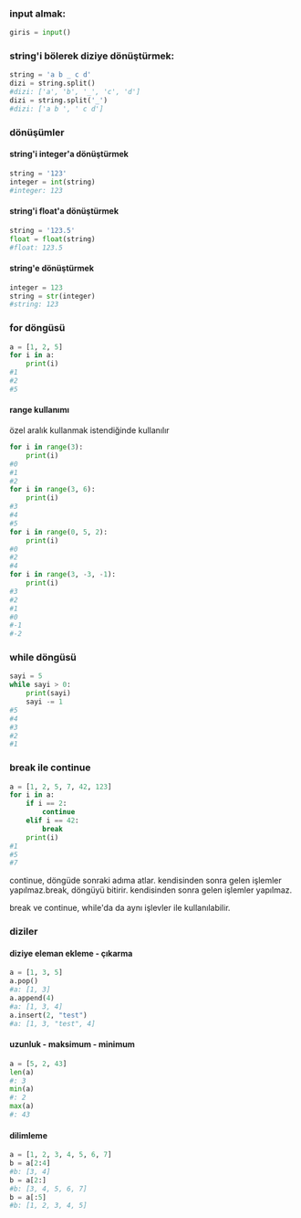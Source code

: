 ### input almak:
```python
giris = input()
```

### string'i bölerek diziye dönüştürmek:
```python
string = 'a b _ c d'
dizi = string.split()
#dizi: ['a', 'b', '_', 'c', 'd']
dizi = string.split('_')
#dizi: ['a b ', ' c d']
```

### dönüşümler
#### string'i integer'a dönüştürmek
```python
string = '123'
integer = int(string)
#integer: 123
```
#### string'i float'a dönüştürmek
```python
string = '123.5'
float = float(string)
#float: 123.5
```
#### string'e dönüştürmek
```python
integer = 123
string = str(integer)
#string: 123
```
### for döngüsü
```python
a = [1, 2, 5]
for i in a:
    print(i)
#1
#2
#5
```
#### range kullanımı
özel aralık kullanmak istendiğinde kullanılır

```python
for i in range(3):
    print(i)
#0
#1
#2
for i in range(3, 6):
    print(i)
#3
#4
#5
for i in range(0, 5, 2):
    print(i)
#0
#2
#4
for i in range(3, -3, -1):
    print(i)
#3
#2
#1
#0
#-1
#-2
```

### while döngüsü
```python
sayi = 5
while sayi > 0:
    print(sayi)
    sayi -= 1
#5
#4
#3
#2
#1
```

### break ile continue
```python
a = [1, 2, 5, 7, 42, 123]
for i in a:
    if i == 2:
        continue
    elif i == 42:
        break
    print(i)
#1
#5
#7
```
continue, döngüde sonraki adıma atlar. kendisinden sonra gelen işlemler yapılmaz.break, döngüyü bitirir. kendisinden sonra gelen işlemler yapılmaz.

break ve continue, while'da da aynı işlevler ile kullanılabilir.


### diziler

#### diziye eleman ekleme - çıkarma
```python
a = [1, 3, 5]
a.pop()
#a: [1, 3]
a.append(4)
#a: [1, 3, 4]
a.insert(2, "test")
#a: [1, 3, "test", 4]
```

#### uzunluk - maksimum - minimum
```python
a = [5, 2, 43]
len(a)
#: 3
min(a)
#: 2
max(a)
#: 43
```

#### dilimleme
```python
a = [1, 2, 3, 4, 5, 6, 7]
b = a[2:4]
#b: [3, 4]
b = a[2:]
#b: [3, 4, 5, 6, 7]
b = a[:5]
#b: [1, 2, 3, 4, 5]
```
